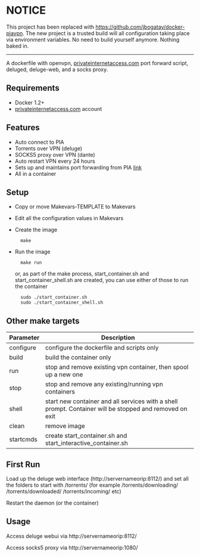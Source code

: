 NOTICE
======
This project has been replaced with https://github.com/jbogatay/docker-piavpn.   The new project is a trusted build will all configuration taking place via environment variables.  No need to build yourself anymore.   Nothing baked in.

-----

A dockerfile with openvpn, [privateinternetaccess.com](https://www.privateinternetaccess.com/) port forward script, deluged, deluge-web, and a socks proxy.

Requirements
-------
- Docker 1.2+
- [privateinternetaccess.com](https://www.privateinternetaccess.com/) account

Features
-------
- Auto connect to PIA
- Torrents over VPN (deluge)
- SOCKS5 proxy over VPN (dante)
- Auto restart VPN every 24 hours
- Sets up and maintains port forwarding from PIA [link](https://www.privateinternetaccess.com/forum/index.php?p=/discussion/3359/port-forwarding-without-the-application-w-pia-script-advanced-users/p1)
- All in a container

Setup
-------
- Copy or move Makevars-TEMPLATE to Makevars

- Edit all the configuration values in Makevars

- Create the image

        make

- Run the image
 
        make run

  or, as part of the make process, start_container.sh and start_container_shell.sh are created, you can use either of those to run the container

        sudo ./start_container.sh
        sudo ./start_container_shell.sh

Other make targets
-------

|Parameter|Description|
|---------|-----------|
|configure|configure the dockerfile and scripts only|
|build|build the container only|
|run|stop and remove existing vpn container, then spool up a new one|
|stop|stop and remove any existing/running vpn containers|
|shell|start new container and all services with a shell prompt.  Container will be stopped and removed on exit|
|clean|remove image|
|startcmds|create start_container.sh and start_interactive_container.sh|


First Run
-------
Load up the deluge web interface (http://servernameorip:8112/) and set all the folders to start with /torrents/  (for example /torrents/downloading/  /torrents/downloaded/  /torrents/incoming/   etc)

Restart the daemon (or the container)


Usage
-------
Access deluge webui via http://servernameorip:8112/ 

Access socks5 proxy via http://servernameorip:1080/
